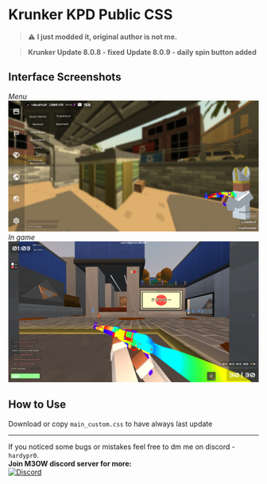 # Krunker KPD Public CSS
> ⚠️ **I just modded it, original author is not me.**

> **Krunker Update 8.0.8 - fixed**
> **Update 8.0.9 - daily spin button added**

## Interface Screenshots
*Menu*
 ![Menu](https://github.com/deusVult69/kpd-public-css/blob/main/screenshots/menu.jpg?raw=true "Menu")
 *In game*
 ![In game](https://github.com/deusVult69/kpd-public-css/blob/main/screenshots/in-game.jpg?raw=true "In game ui")

## How to Use
Download or copy `main_custom.css` to have always last update

---
If you noticed some bugs or mistakes feel free to dm me on discord - `hardypr0`.  
**Join M3OW discord server for more:**  
[![Discord](https://img.shields.io/badge/m3ow_Discord-7289DA?style=for-the-badge&logo=discord)](https://discord.gg/WMS4NBsy4G)
